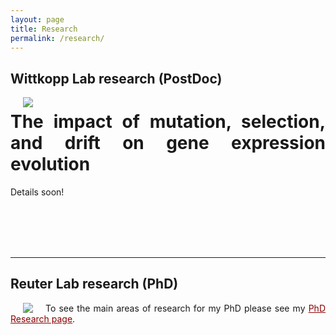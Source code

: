 ```yaml
---
layout: page
title: Research
permalink: /research/
---
```

<!-- Global site tag (gtag.js) - Google Analytics -->
<script async src="https://www.googletagmanager.com/gtag/js?id=UA-111105866-1"></script>
<script>
  window.dataLayer = window.dataLayer || [];
  function gtag(){dataLayer.push(arguments);}
  gtag('js', new Date());

  gtag('config', 'UA-111105866-1');
</script>

<div align="justify">

<h2>Wittkopp Lab research (PostDoc)</h2>
<img src="../img/Saccharomyces_cerevisiae_SEM.jpg" align="left" hspace="20">

<h1>The impact of mutation, selection, and drift on gene expression evolution</h1>

Details soon!

<br>
<br>
<br>
<br>
<hr>

<h2>Reuter Lab research (PhD)</h2>
<img src="../img/drosophila_pic.png" align="left" hspace="20">
To see the main areas of research for my PhD please see my <a class="page-link" href="/phd_research/" style="color:#8b0000">PhD Research page</a>.
